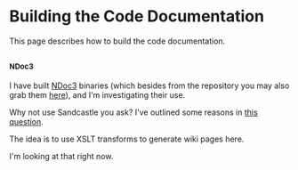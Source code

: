 # Building the Code Documentation #

This page describes how to build the code documentation.

## <font size='2'>NDoc3</font> ##

I have built [NDoc3](http://sourceforge.net/projects/ndoc3/) binaries (which besides from the repository you may also grab them [here](http://www.mediafire.com/?g1l4wncookb6clc)), and I'm investigating their use.

Why not use Sandcastle you ask? I've outlined some reasons in [this question](http://stackoverflow.com/questions/10053013).

The idea is to use XSLT transforms to generate wiki pages here.

I'm looking at that right now.